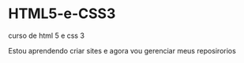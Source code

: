 # HTML5-e-CSS3
 curso de html 5 e css 3

 Estou aprendendo criar sites e agora vou gerenciar meus reposirorios
